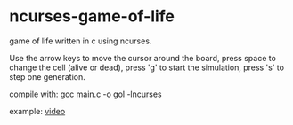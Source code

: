 # ncurses-game-of-life
game of life written in c using ncurses.

Use the arrow keys to move the cursor around the board, press space to change the cell (alive or dead), press 'g' to start the simulation, press 's' to step one generation.

compile with: gcc main.c -o gol -lncurses

example:
[video](https://asciinema.org/a/raHeqgXMoMpXz11AxKZ6tbmw4)
